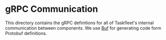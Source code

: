 # gRPC Communication

This directory contains the gRPC definitions for all of Taskfleet's internal communication between
components. We use [Buf](https://buf.build) for generating code form Protobuf definitions.
